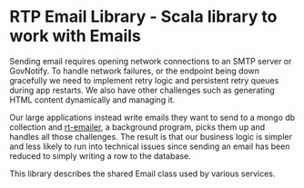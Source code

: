 # RTP Email Library - Scala library to work with Emails

Sending email requires opening network connections to an SMTP server or GovNotify. To handle network failures, or the endpoint being down gracefully we need to implement retry logic and persistent retry queues during app restarts. We also have other challenges such as generating HTML content dynamically and managing it.

Our large applications instead write emails they want to send to a mongo db collection and [rt-emailer](https://github.com/UKHomeOffice/rt-emailer), a background program, picks them up and handles all those challenges. The result is that our business logic is simpler and less likely to run into technical issues since sending an email has been reduced to simply writing a row to the database.

This library describes the shared Email class used by various services.
